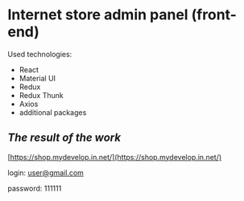 # Internet store admin panel (front-end)

Used technologies:
* React
* Material UI
* Redux
* Redux Thunk
* Axios
* additional packages

## ***The result of the work***
[https://shop.mydevelop.in.net/](https://shop.mydevelop.in.net/)

login: user@gmail.com

password: 111111

